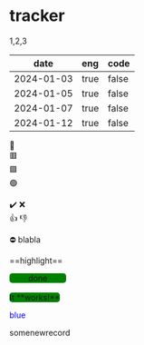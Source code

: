 
# tracker
1,2,3

| date       |  eng  |  code  |
|------------|:------|:-------|
| 2024-01-03 | true  |  false |
| 2024-01-05 | true  |  false |
| 2024-01-07 | true  |  false |
| 2024-01-12 | true  |  false |


:red_circle:  
:red_square:  
:green_square:  
:green_circle:

:heavy_check_mark:
:x:  
:+1:
:-1:

:no_entry:
blabla

==highlight==

<style>
.button-green{
  width:100px;
  background-color:green;
  border-radius: 5px;
  text-align: center;
}  
</style>
<div class="button-green">done</div>   
<br>
<span class="button-green">It **works!**</span>  

<span style="color:blue">blue</span>

somenewrecord
